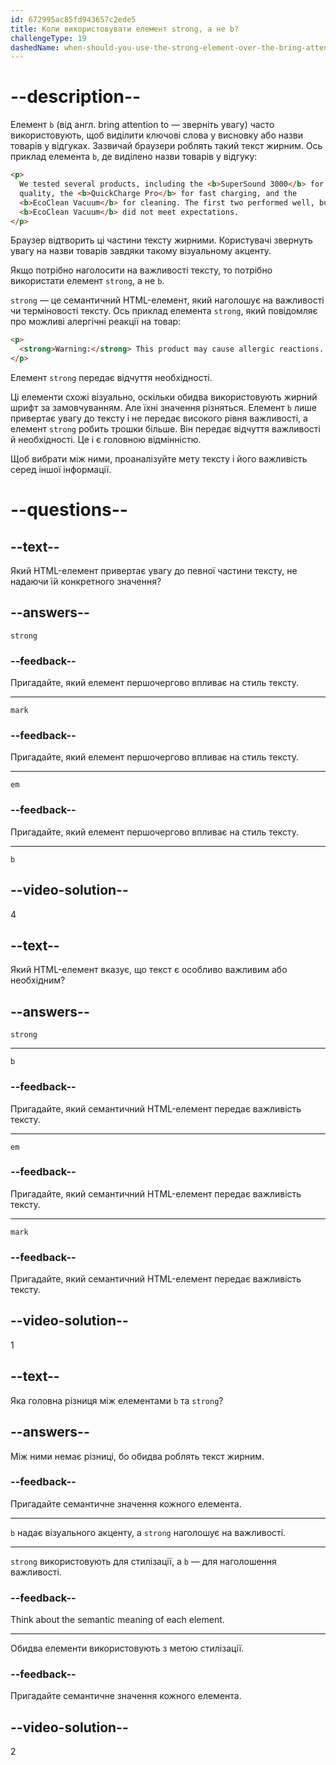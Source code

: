 ```yaml
---
id: 672995ac85fd943657c2ede5
title: Коли використовувати елемент strong, а не b?
challengeType: 19
dashedName: when-should-you-use-the-strong-element-over-the-bring-attention-to-element
---
```


# --description--

Елемент `b` (від англ. bring attention to — зверніть увагу) часто використовують, щоб виділити ключові слова у висновку або назви товарів у відгуках. Зазвичай браузери роблять такий текст жирним. Ось приклад елемента `b`, де виділено назви товарів у відгуку:

```html
<p>
  We tested several products, including the <b>SuperSound 3000</b> for audio
  quality, the <b>QuickCharge Pro</b> for fast charging, and the
  <b>EcoClean Vacuum</b> for cleaning. The first two performed well, but the
  <b>EcoClean Vacuum</b> did not meet expectations.
</p>
```

Браузер відтворить ці частини тексту жирними. Користувачі звернуть увагу на назви товарів завдяки такому візуальному акценту.

Якщо потрібно наголосити на важливості тексту, то потрібно використати елемент `strong`, а не `b`.

`strong` — це семантичний HTML-елемент, який наголошує на важливості чи терміновості тексту. Ось приклад елемента `strong`, який повідомляє про можливі алергічні реакції на товар:

```html
<p>
  <strong>Warning:</strong> This product may cause allergic reactions.
</p>
```

Елемент `strong` передає відчуття необхідності.

Ці елементи схожі візуально, оскільки обидва використовують жирний шрифт за замовчуванням. Але їхні значення різняться. Елемент `b` лише привертає увагу до тексту і не передає високого рівня важливості, а елемент `strong` робить трошки більше. Він передає відчуття важливості й необхідності. Це і є головною відмінністю.

Щоб вибрати між ними, проаналізуйте мету тексту і його важливість серед іншої інформації.

# --questions--

## --text--

Який HTML-елемент привертає увагу до певної частини тексту, не надаючи їй конкретного значення?

## --answers--

`strong`

### --feedback--

Пригадайте, який елемент першочергово впливає на стиль тексту.

---

`mark`

### --feedback--

Пригадайте, який елемент першочергово впливає на стиль тексту.

---

`em`

### --feedback--

Пригадайте, який елемент першочергово впливає на стиль тексту.

---

`b`

## --video-solution--

4

## --text--

Який HTML-елемент вказує, що текст є особливо важливим або необхідним?

## --answers--

`strong`

---

`b`

### --feedback--

Пригадайте, який семантичний HTML-елемент передає важливість тексту.

---

`em`

### --feedback--

Пригадайте, який семантичний HTML-елемент передає важливість тексту.

---

`mark`

### --feedback--

Пригадайте, який семантичний HTML-елемент передає важливість тексту.

## --video-solution--

1

## --text--

Яка головна різниця між елементами `b` та `strong`?

## --answers--

Між ними немає різниці, бо обидва роблять текст жирним.

### --feedback--

Пригадайте семантичне значення кожного елемента.

---

`b` надає візуального акценту, а `strong` наголошує на важливості.

---

`strong` використовують для стилізації, а `b` — для наголошення важливості.

### --feedback--

Think about the semantic meaning of each element.

---

Обидва елементи використовують з метою стилізації.

### --feedback--

Пригадайте семантичне значення кожного елемента.

## --video-solution--

2
